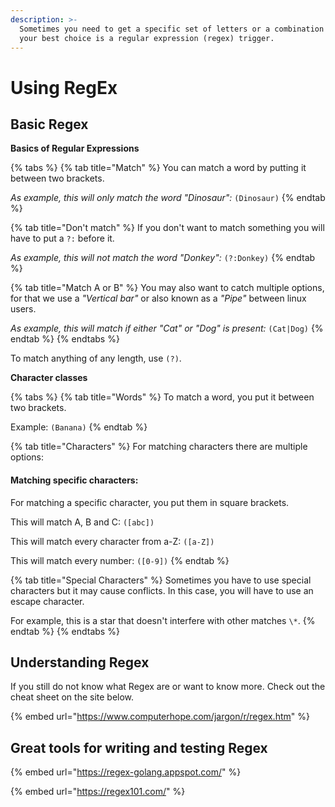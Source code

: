 ```yaml
---
description: >-
  Sometimes you need to get a specific set of letters or a combination of them,
  your best choice is a regular expression (regex) trigger.
---
```


# Using RegEx

## Basic Regex

**Basics of Regular Expressions**

{% tabs %}
{% tab title="Match" %}
You can match a word by putting it between two brackets.

_As example, this will only match the word "Dinosaur":_ `(Dinosaur)`
{% endtab %}

{% tab title="Don\'t match" %}
If you don't want to match something you will have to put a `?:` before it.

_As example, this will not match the word "Donkey":_ `(?:Donkey)`
{% endtab %}

{% tab title="Match A or B" %}
You may also want to catch multiple options, for that we use a _"Vertical bar"_ or also known as a _"Pipe"_ between linux users.

_As example, this will match if either "Cat" or "Dog" is present:_ `(Cat|Dog)`
{% endtab %}
{% endtabs %}

To match anything of any length, use `(?)`.

**Character classes**

{% tabs %}
{% tab title="Words" %}
To match a word, you put it between two brackets. 

Example: `(Banana)`
{% endtab %}

{% tab title="Characters" %}
For matching characters there are multiple options:

#### Matching specific characters:

For matching a specific character, you put them in square brackets.

This will match A, B and C: `([abc])`

This will match every character from a-Z: `([a-Z])`

This will match every number: `([0-9])`
{% endtab %}

{% tab title="Special Characters" %}
Sometimes you have to use special characters but it may cause conflicts. In this case, you will have to use an escape character.

For example, this is a star that doesn't interfere with other matches `\*`.
{% endtab %}
{% endtabs %}

## Understanding Regex

If you still do not know what Regex are or want to know more. Check out the cheat sheet on the site below. 

{% embed url="https://www.computerhope.com/jargon/r/regex.htm" %}

## Great tools for writing and testing Regex

{% embed url="https://regex-golang.appspot.com/" %}

{% embed url="https://regex101.com/" %}



